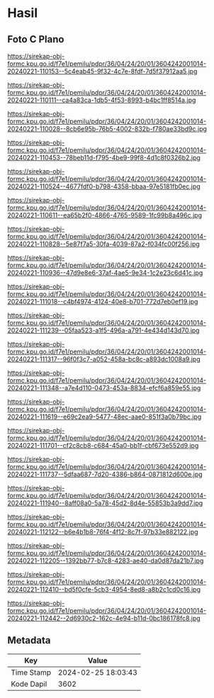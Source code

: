 # Hasil

## Foto C Plano

https://sirekap-obj-formc.kpu.go.id/f7e1/pemilu/pdpr/36/04/24/20/01/3604242001014-20240221-110153--5c4eab45-9f32-4c7e-8fdf-7d5f37912aa5.jpg

https://sirekap-obj-formc.kpu.go.id/f7e1/pemilu/pdpr/36/04/24/20/01/3604242001014-20240221-110111--ca4a83ca-1db5-4f53-8993-b4bc1ff8514a.jpg

https://sirekap-obj-formc.kpu.go.id/f7e1/pemilu/pdpr/36/04/24/20/01/3604242001014-20240221-110028--8cb6e95b-76b5-4002-832b-f780ae33bd9c.jpg

https://sirekap-obj-formc.kpu.go.id/f7e1/pemilu/pdpr/36/04/24/20/01/3604242001014-20240221-110453--78beb11d-f795-4be9-99f8-4d1c8f0326b2.jpg

https://sirekap-obj-formc.kpu.go.id/f7e1/pemilu/pdpr/36/04/24/20/01/3604242001014-20240221-110524--4677fdf0-b798-4358-bbaa-97e5181fb0ec.jpg

https://sirekap-obj-formc.kpu.go.id/f7e1/pemilu/pdpr/36/04/24/20/01/3604242001014-20240221-110611--ea65b2f0-4866-4765-9589-1fc99b8a496c.jpg

https://sirekap-obj-formc.kpu.go.id/f7e1/pemilu/pdpr/36/04/24/20/01/3604242001014-20240221-110828--5e87f7a5-30fa-4039-87a2-f034fc00f256.jpg

https://sirekap-obj-formc.kpu.go.id/f7e1/pemilu/pdpr/36/04/24/20/01/3604242001014-20240221-110936--47d9e8e6-37af-4ae5-9e34-1c2e23c6d41c.jpg

https://sirekap-obj-formc.kpu.go.id/f7e1/pemilu/pdpr/36/04/24/20/01/3604242001014-20240221-111018--c4bf4974-4124-40e8-b701-772d7eb0ef19.jpg

https://sirekap-obj-formc.kpu.go.id/f7e1/pemilu/pdpr/36/04/24/20/01/3604242001014-20240221-111239--05faa523-a1f5-496a-a791-4e434d143d70.jpg

https://sirekap-obj-formc.kpu.go.id/f7e1/pemilu/pdpr/36/04/24/20/01/3604242001014-20240221-111317--96f0f3c7-a052-458a-bc8c-a893dc1008a9.jpg

https://sirekap-obj-formc.kpu.go.id/f7e1/pemilu/pdpr/36/04/24/20/01/3604242001014-20240221-111348--a7e4d110-0473-453a-8834-efcf6a859e55.jpg

https://sirekap-obj-formc.kpu.go.id/f7e1/pemilu/pdpr/36/04/24/20/01/3604242001014-20240221-111619--e69c2ea9-5477-48ec-aae0-851f3a0b79bc.jpg

https://sirekap-obj-formc.kpu.go.id/f7e1/pemilu/pdpr/36/04/24/20/01/3604242001014-20240221-111701--cf2c8cb8-c684-45a0-bb1f-cbf673e552d9.jpg

https://sirekap-obj-formc.kpu.go.id/f7e1/pemilu/pdpr/36/04/24/20/01/3604242001014-20240221-111737--5dfaa687-7d20-4386-b864-0871812d600e.jpg

https://sirekap-obj-formc.kpu.go.id/f7e1/pemilu/pdpr/36/04/24/20/01/3604242001014-20240221-111940--8aff08a0-5a78-45d2-8d4e-55853b3a9dd7.jpg

https://sirekap-obj-formc.kpu.go.id/f7e1/pemilu/pdpr/36/04/24/20/01/3604242001014-20240221-112122--b6e4b1b8-76f4-4f12-8c7f-97b33e882122.jpg

https://sirekap-obj-formc.kpu.go.id/f7e1/pemilu/pdpr/36/04/24/20/01/3604242001014-20240221-112205--1392bb77-b7c8-4283-ae40-da0d87da21b7.jpg

https://sirekap-obj-formc.kpu.go.id/f7e1/pemilu/pdpr/36/04/24/20/01/3604242001014-20240221-112410--bd5f0cfe-5cb3-4954-8ed8-a8b2c1cd0c16.jpg

https://sirekap-obj-formc.kpu.go.id/f7e1/pemilu/pdpr/36/04/24/20/01/3604242001014-20240221-112442--2d6930c2-162c-4e94-b11d-0bc186178fc8.jpg


## Metadata

| Key        | Value               |
| ---------- | ------------------- |
| Time Stamp | 2024-02-25 18:03:43 |
| Kode Dapil | 3602                |



